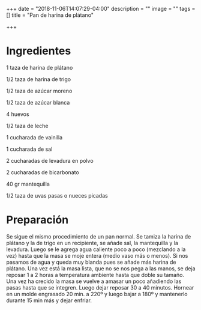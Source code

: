 +++
date = "2018-11-06T14:07:29-04:00"
description = ""
image = ""
tags = []
title = "Pan de harina de plátano"

+++
# Ingredientes

1 taza de harina de plátano

1/2 taza de harina de trigo

1/2 taza de azúcar moreno

1/2 taza de azúcar blanca

4 huevos

1/2 taza de leche

1 cucharada de vainilla

1 cucharada de sal

2 cucharadas de levadura en polvo

2 cucharadas de bicarbonato

40 gr mantequilla

1/2 taza de uvas pasas o nueces picadas

# Preparación

Se sigue el mismo procedimiento de un pan normal. Se tamiza la harina de plátano y la de trigo en un recipiente, se añade sal, la mantequilla y la levadura. Luego se le agrega agua caliente poco a poco (mezclando a la vez) hasta que la masa se moje entera (medio vaso más o menos). Si nos pasamos de agua y queda muy blanda pues se añade más harina de plátano. Una vez está la masa lista, que no se nos pega a las manos, se deja reposar 1 a 2 horas a temperatura ambiente hasta que doble su tamaño. Una vez ha crecido la masa se vuelve a amasar un poco añadiendo las pasas hasta que se integren. Luego dejar reposar 30 a 40 minutos. Hornear en un molde engrasado 20 min. a 220º y luego bajar a 180º y mantenerlo durante 15 min más y dejar enfriar.